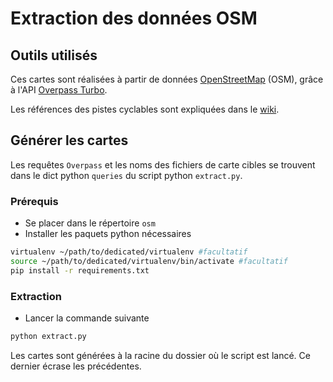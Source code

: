 # Extraction des données OSM

## Outils utilisés

Ces cartes sont réalisées à partir de données [OpenStreetMap](openstreetmap.org) (OSM), grâce à l'API [Overpass Turbo](http://overpass-turbo.eu/#).

Les références des pistes cyclables sont expliquées dans le [wiki](https://wiki.openstreetmap.org/wiki/Bicycle).

## Générer les cartes

Les requêtes `Overpass` et les noms des fichiers de carte cibles se trouvent dans le dict python `queries` du script python `extract.py`.

### Prérequis

* Se placer dans le répertoire `osm`
* Installer les paquets python nécessaires
```bash
virtualenv ~/path/to/dedicated/virtualenv #facultatif
source ~/path/to/dedicated/virtualenv/bin/activate #facultatif
pip install -r requirements.txt
```

### Extraction

* Lancer la commande suivante
```bash
python extract.py
```
Les cartes sont générées à la racine du dossier où le script est lancé. Ce dernier écrase les précédentes.
